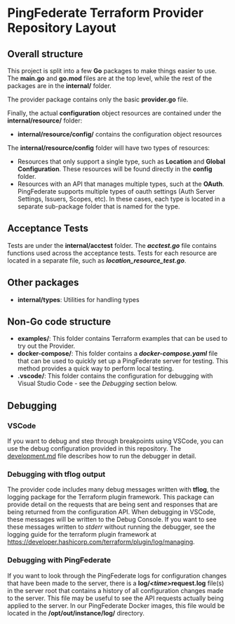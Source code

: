 # PingFederate Terraform Provider Repository Layout

## Overall structure

This project is split into a few **Go** packages to make things easier to use. The **main.go** and **go.mod** files are at the top level, while the rest of the packages are in the **internal/** folder.

The provider package contains only the basic **provider.go** file.

Finally, the actual **configuration** object resources are contained under the **internal/resource/** folder:
- **internal/resource/config/** contains the configuration object resources

The **internal/resource/config** folder will have two types of resources:
- Resources that only support a single type, such as **Location** and **Global Configuration**.  These resources will be found directly in the **config** folder.
- Resources with an API that manages multiple types, such at the **OAuth**.  PingFederate supports multiple types of oauth settings (Auth Server Settings, Issuers, Scopes, etc).  In these cases, each type is located in a separate sub-package folder that is named for the type.

## Acceptance Tests

Tests are under the **internal/acctest** folder. The ***acctest.go*** file contains functions used across the acceptance tests. Tests for each resource are located in a separate file, such as ***location_resource_test.go***.

## Other packages

- **internal/types**: Utilities for handling types

## Non-Go code structure

- **examples/**: This folder contains Terraform examples that can be used to try out the Provider.
- **docker-compose/**:  This folder contains a ***docker-compose.yaml*** file that can be used to quickly set up a PingFederate server for testing. This method provides a quick way to perform local testing.
- **.vscode/**: This folder contains the configuration for debugging with Visual Studio Code - see the *Debugging* section below.

## Debugging

### VSCode

If you want to debug and step through breakpoints using VSCode, you can use the debug configuration provided in this repository. The [development.md](development.md) file describes how to run the debugger in detail.

### Debugging with tflog output

The provider code includes many debug messages written with **tflog**, the logging package for the Terraform plugin framework.  This package can provide detail on the requests that are being sent and responses that are being returned from the configuration API. When debugging in VSCode, these messages will be written to the Debug Console. If you want to see these messages written to *stderr* without running the debugger, see the logging guide for the terraform plugin framework at https://developer.hashicorp.com/terraform/plugin/log/managing.

### Debugging with PingFederate

If you want to look through the PingFederate logs for configuration changes that have been made to the server, there is a **log/<*time*>request.log** file(s) in the server root that contains a history of all configuration changes made to the server. This file may be useful to see the API requests actually being applied to the server. In our PingFederate Docker images, this file would be located in the **/opt/out/instance/log/** directory.